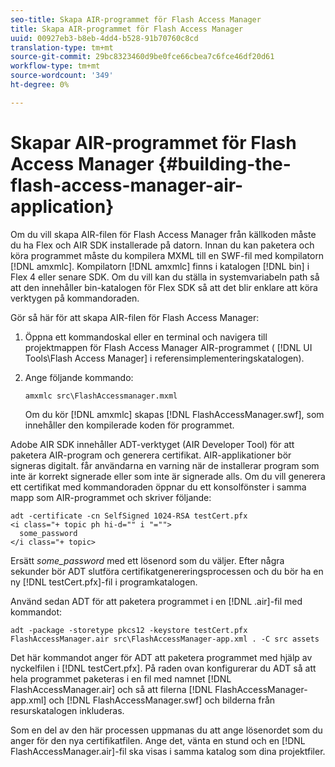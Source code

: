 ```yaml
---
seo-title: Skapa AIR-programmet för Flash Access Manager
title: Skapa AIR-programmet för Flash Access Manager
uuid: 00927eb3-b8eb-4dd4-b528-91b70760c8cd
translation-type: tm+mt
source-git-commit: 29bc8323460d9be0fce66cbea7c6fce46df20d61
workflow-type: tm+mt
source-wordcount: '349'
ht-degree: 0%

---
```



# Skapar AIR-programmet för Flash Access Manager {#building-the-flash-access-manager-air-application}

Om du vill skapa AIR-filen för Flash Access Manager från källkoden måste du ha Flex och AIR SDK installerade på datorn. Innan du kan paketera och köra programmet måste du kompilera MXML till en SWF-fil med kompilatorn [!DNL amxmlc]. Kompilatorn [!DNL amxmlc] finns i katalogen [!DNL bin] i Flex 4 eller senare SDK. Om du vill kan du ställa in systemvariabeln path så att den innehåller bin-katalogen för Flex SDK så att det blir enklare att köra verktygen på kommandoraden.

Gör så här för att skapa AIR-filen för Flash Access Manager:

1. Öppna ett kommandoskal eller en terminal och navigera till projektmappen för Flash Access Manager AIR-programmet ( [!DNL UI Tools\Flash Access Manager] i referensimplementeringskatalogen).
1. Ange följande kommando:

   ```
   amxmlc src\FlashAccessmanager.mxml
   ```

   Om du kör [!DNL amxmlc] skapas [!DNL FlashAccessManager.swf], som innehåller den kompilerade koden för programmet.

Adobe AIR SDK innehåller ADT-verktyget (AIR Developer Tool) för att paketera AIR-program och generera certifikat. AIR-applikationer bör signeras digitalt. får användarna en varning när de installerar program som inte är korrekt signerade eller som inte är signerade alls. Om du vill generera ett certifikat med kommandoraden öppnar du ett konsolfönster i samma mapp som AIR-programmet och skriver följande:

```
adt -certificate -cn SelfSigned 1024-RSA testCert.pfx  
<i class="+ topic ph hi-d="" i "="">
  some_password 
</i class="+ topic>
```

Ersätt *some_password* med ett lösenord som du väljer. Efter några sekunder bör ADT slutföra certifikatgenereringsprocessen och du bör ha en ny [!DNL testCert.pfx]-fil i programkatalogen.

Använd sedan ADT för att paketera programmet i en [!DNL .air]-fil med kommandot:

```
adt -package -storetype pkcs12 -keystore testCert.pfx FlashAccessManager.air src\FlashAccessManager-app.xml . -C src assets
```

Det här kommandot anger för ADT att paketera programmet med hjälp av nyckelfilen i [!DNL testCert.pfx]. På raden ovan konfigurerar du ADT så att hela programmet paketeras i en fil med namnet [!DNL FlashAccessManager.air] och så att filerna [!DNL FlashAccessManager-app.xml] och [!DNL FlashAccessManager.swf] och bilderna från resurskatalogen inkluderas.

Som en del av den här processen uppmanas du att ange lösenordet som du anger för den nya certifikatfilen. Ange det, vänta en stund och en [!DNL FlashAccessManager.air]-fil ska visas i samma katalog som dina projektfiler.
